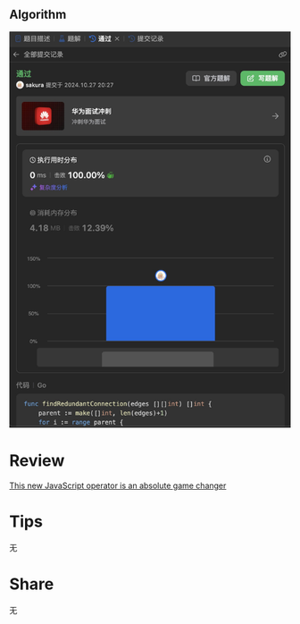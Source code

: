 ## Algorithm
![yueqingming-2023-08-13-lc](../../images/temp/yueqingming-2024-10-27-lc.jpg)

# Review
[This new JavaScript operator is an absolute game changer](https://medium.com/coding-beauty/new-javascript-operator-1e60dea05654)


# Tips
无

# Share
无 